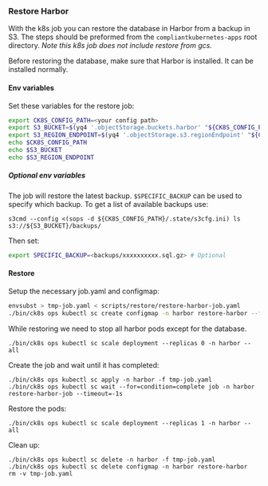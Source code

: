 ### Restore Harbor
With the k8s job you can restore the database in Harbor from a backup in S3.
The steps should be preformed from the `compliantkubernetes-apps` root directory.
*Note this k8s job does not include restore from gcs.*

Before restoring the database, make sure that Harbor is installed.
It can be installed normally.

#### Env variables
Set these variables for the restore job:
```bash
export CK8S_CONFIG_PATH=<your config path>
export S3_BUCKET=$(yq4 '.objectStorage.buckets.harbor' "${CK8S_CONFIG_PATH}/defaults/sc-config.yaml" )
export S3_REGION_ENDPOINT=$(yq4 '.objectStorage.s3.regionEndpoint' "${CK8S_CONFIG_PATH}/common-config.yaml")
echo $CK8S_CONFIG_PATH
echo $S3_BUCKET
echo $S3_REGION_ENDPOINT
```

##### Optional env variables

The job will restore the latest backup.
`$SPECIFIC_BACKUP` can be used to specify which backup.
To get a list of available backups use:
```
s3cmd --config <(sops -d ${CK8S_CONFIG_PATH}/.state/s3cfg.ini) ls s3://${S3_BUCKET}/backups/
```
Then set:
```bash
export SPECIFIC_BACKUP=<backups/xxxxxxxxxx.sql.gz> # Optional
```

#### Restore

Setup the necessary job.yaml and configmap:

```bash
envsubst > tmp-job.yaml < scripts/restore/restore-harbor-job.yaml
./bin/ck8s ops kubectl sc create configmap -n harbor restore-harbor --from-file=scripts/restore/restore-harbor.sh
```

While restoring we need to stop all harbor pods except for the database.

```
./bin/ck8s ops kubectl sc scale deployment --replicas 0 -n harbor --all
```

Create the job and wait until it has completed:

```
./bin/ck8s ops kubectl sc apply -n harbor -f tmp-job.yaml
./bin/ck8s ops kubectl sc wait --for=condition=complete job -n harbor restore-harbor-job --timeout=-1s
```

Restore the pods:

```
./bin/ck8s ops kubectl sc scale deployment --replicas 1 -n harbor --all
```

Clean up:

```
./bin/ck8s ops kubectl sc delete -n harbor -f tmp-job.yaml
./bin/ck8s ops kubectl sc delete configmap -n harbor restore-harbor
rm -v tmp-job.yaml
```
